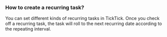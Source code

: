### How to create a recurring task?
You can set different kinds of recurring tasks in TickTick. Once you check off a recurring task, the task will roll to the next recurring date according to the repeating interval. 



